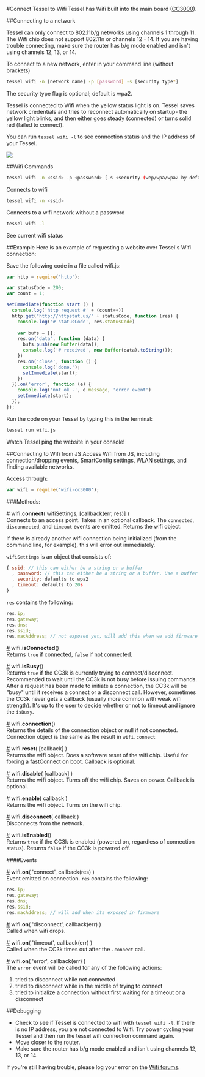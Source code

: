 #Connect Tessel to Wifi
Tessel has Wifi built into the main board ([CC3000](http://www.ti.com/lit/ds/symlink/cc3000.pdf)).

##Connecting to a network

Tessel can only connect to 802.11b/g networks using channels 1 through 11. The Wifi chip does not support 802.11n or channels 12 - 14. If you are having trouble connecting, make sure the router has b/g mode enabled and isn't using channels 12, 13, or 14.

To connect to a new network, enter in your command line (without brackets)

```.sh
tessel wifi -n [network name] -p [password] -s [security type*]
```

The security type flag is optional; default is wpa2.


Tessel is connected to Wifi when the yellow status light is on. Tessel saves network credentials and tries to reconnect automatically on startup- the yellow light blinks, and then either goes steady (connected) or turns solid red (failed to connect).

You can run `tessel wifi -l` to see connection status and the IP address of your Tessel.

<img src='https://s3.amazonaws.com/technicalmachine-assets/fre+assets/wifi.JPG'>

##Wifi Commands
```sh
tessel wifi -n <ssid> -p <password> [-s <security (wep/wpa/wpa2 by default)>]
```
Connects to wifi

```sh
tessel wifi -n <ssid>
```
Connects to a wifi network without a password

```sh
tessel wifi -l
```
See current wifi status

##Example
Here is an example of requesting a website over Tessel's Wifi connection:

Save the following code in a file called wifi.js:

```js
var http = require('http');

var statusCode = 200;
var count = 1;

setImmediate(function start () {
  console.log('http request #' + (count++))
  http.get("http://httpstat.us/" + statusCode, function (res) {
    console.log('# statusCode', res.statusCode)
    
    var bufs = [];
    res.on('data', function (data) {
      bufs.push(new Buffer(data));
      console.log('# received', new Buffer(data).toString());
    })
    res.on('close', function () {
      console.log('done.');
      setImmediate(start);
    })
  }).on('error', function (e) {
    console.log('not ok -', e.message, 'error event')
    setImmediate(start);
  });
});
```

Run the code on your Tessel by typing this in the terminal:

```sh
tessel run wifi.js
```
Watch Tessel ping the website in your console!


##Connecting to Wifi from JS
Access Wifi from JS, including connection/dropping events, SmartConfig settings, WLAN settings, and finding available networks.

Access through:

```js
var wifi = require('wifi-cc3000');
```

###Methods:

&#x20;<a href="#api-wifi-connect-wifiSettings-callback-err-res" name="api-wifi-connect-wifiSettings-callback-err-res">#</a> wifi<b>.connect</b>( wifiSettings, [callback(err, res)] )  
Connects to an access point. Takes in an optional callback. The `connected`, `disconnected`, and `timeout` events are emitted. Returns the wifi object.

If there is already another wifi connection being initialized (from the command line, for example), this will error out immediately.

`wifiSettings` is an object that consists of:

```js
{ ssid: // this can either be a string or a buffer
  , password: // this can either be a string or a buffer. Use a buffer if you need to pass in hex.
  , security: defaults to wpa2 
  , timeout: defaults to 20s
}
```

`res` contains the following:

```js
res.ip;
res.gateway;
res.dns;
res.ssid;
res.macAddress; // not exposed yet, will add this when we add firmware support for mac address
```

&#x20;<a href="#api-wifi-isConnected" name="api-wifi-isConnected">#</a> wifi<b>.isConnected</b>()  
Returns `true` if connected, `false` if not connected.

&#x20;<a href="#api-wifi-isBusy" name="api-wifi-isBusy">#</a> wifi<b>.isBusy</b>()  
Returns `true` if the CC3k is currently trying to connect/disconnect. Recommended to wait until the CC3k is not busy before issuing commands. After a request has been made to initiate a connection, the CC3k will be "busy" until it receives a connect or a disconnect call. However, sometimes the CC3k never gets a callback (usually more common with weak wifi strength). It's up to the user to decide whether or not to timeout and ignore the `isBusy`.

&#x20;<a href="#api-wifi-connection" name="api-wifi-connection">#</a> wifi<b>.connection</b>()  
Returns the details of the connection object or null if not connected. Connection object is the same as the result in `wifi.connect`

&#x20;<a href="#api-wifi-reset-callback" name="api-wifi-reset-callback">#</a> wifi<b>.reset</b>( [callback] )  
Returns the wifi object. Does a software reset of the wifi chip. Useful for forcing a fastConnect on boot. Callback is optional.

&#x20;<a href="#api-wifi-disable-callback" name="api-wifi-disable-callback">#</a> wifi<b>.disable</b>( [callback] )  
Returns the wifi object. Turns off the wifi chip. Saves on power. Callback is optional.

&#x20;<a href="#api-wifi-enable-callback" name="api-wifi-enable-callback">#</a> wifi<b>.enable</b>( callback )  
Returns the wifi object. Turns on the wifi chip.

&#x20;<a href="#api-wifi-disconnect-callback" name="api-wifi-disconnect-callback">#</a> wifi<b>.disconnect</b>( callback )  
Disconnects from the network.

&#x20;<a href="#api-wifi-isEnabled" name="api-wifi-isEnabled">#</a> wifi<b>.isEnabled</b>()  
Returns `true` if the CC3k is enabled (powered on, regardless of connection status). Returns `false` if the CC3k is powered off.

####Events

&#x20;<a href="#api-wifi-on-connect-callback-err-res" name="api-wifi-on-connect-callback-err-res">#</a> wifi<b>.on</b>( 'connect', callback(res) )  
Event emitted on connection. `res` contains the following:

```js
res.ip;
res.gateway;
res.dns;
res.ssid;
res.macAddress; // will add when its exposed in firmware
```

&#x20;<a href="#api-wifi-on-disconnect-callback-err" name="api-wifi-on-disconnect-callback-err">#</a> wifi<b>.on</b>( 'disconnect', callback(err) )  
Called when wifi drops.

&#x20;<a href="#api-wifi-on-timeout-callback-err" name="api-wifi-on-timeout-callback-err">#</a> wifi<b>.on</b>( 'timeout', callback(err) )  
Called when the CC3k times out after the `.connect` call.

&#x20;<a href="#api-wifi-on-error-callback-err" name="api-wifi-on-error-callback-err">#</a> wifi<b>.on</b>( 'error', callback(err) )  
The `error` event will be called for any of the following actions:

1. tried to disconnect while not connected
2. tried to disconnect while in the middle of trying to connect
1. tried to initialize a connection without first waiting for a timeout or a disconnect

##Debugging
* Check to see if Tessel is connected to wifi with `tessel wifi -l`. If there is no IP address, you are not connected to Wifi. Try power cycling your Tessel and then run the tessel wifi connection command again.
* Move closer to the router.
* Make sure the router has b/g mode enabled and isn't using channels 12, 13, or 14.

If you're still having trouble, please log your error on the [Wifi forums](http://forums.tessel.io/category/wifi).
